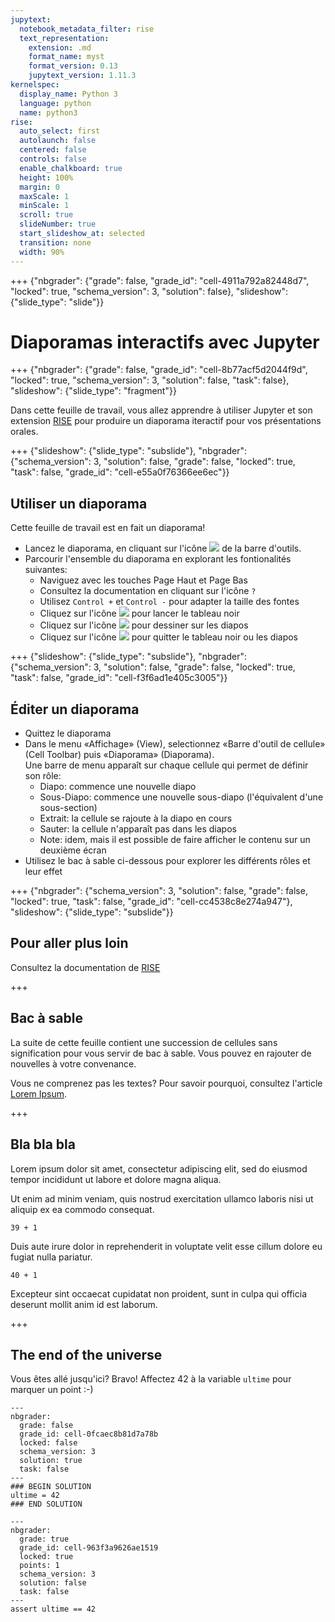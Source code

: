 ```yaml
---
jupytext:
  notebook_metadata_filter: rise
  text_representation:
    extension: .md
    format_name: myst
    format_version: 0.13
    jupytext_version: 1.11.3
kernelspec:
  display_name: Python 3
  language: python
  name: python3
rise:
  auto_select: first
  autolaunch: false
  centered: false
  controls: false
  enable_chalkboard: true
  height: 100%
  margin: 0
  maxScale: 1
  minScale: 1
  scroll: true
  slideNumber: true
  start_slideshow_at: selected
  transition: none
  width: 90%
---
```


+++ {"nbgrader": {"grade": false, "grade_id": "cell-4911a792a82448d7", "locked": true, "schema_version": 3, "solution": false}, "slideshow": {"slide_type": "slide"}}

# Diaporamas interactifs avec Jupyter

+++ {"nbgrader": {"grade": false, "grade_id": "cell-8b77acf5d2044f9d", "locked": true, "schema_version": 3, "solution": false, "task": false}, "slideshow": {"slide_type": "fragment"}}

Dans cette feuille de travail, vous allez apprendre à utiliser Jupyter
et son extension [RISE](https://rise.readthedocs.io/) pour produire un
diaporama iteractif pour vos présentations orales.

+++ {"slideshow": {"slide_type": "subslide"}, "nbgrader": {"schema_version": 3, "solution": false, "grade": false, "locked": true, "task": false, "grade_id": "cell-e55a0f76366ee6ec"}}

## Utiliser un diaporama

Cette feuille de travail est en fait un diaporama!

- Lancez le diaporama, en cliquant sur l'icône <img src="rise-lancer.png" style='display:inline'>  de la barre d'outils.
- Parcourir l'ensemble du diaporama en explorant les fontionalités suivantes:
  - Naviguez avec les touches Page Haut et Page Bas
  - Consultez la documentation en cliquant sur l'icône `?`
  - Utilisez `Control +` et `Control -` pour adapter la taille des fontes
  - Cliquez sur l'icône <img src="rise-tableau-noir.png" style='display:inline'> pour lancer le tableau noir
  - Cliquez sur l'icône <img src="rise-tableau-noir.png" style='display:inline'> pour dessiner sur les diapos 
  - Cliquez sur l'icône <img src="rise-quitter.png" style='display:inline'> pour quitter le tableau noir ou les diapos

+++ {"slideshow": {"slide_type": "subslide"}, "nbgrader": {"schema_version": 3, "solution": false, "grade": false, "locked": true, "task": false, "grade_id": "cell-f3f6ad1e405c3005"}}

## Éditer un diaporama
- Quittez le diaporama
- Dans le menu «Affichage» (View), selectionnez «Barre d'outil de cellule» (Cell Toolbar) puis «Diaporama» (Diaporama).  
  Une barre de menu apparaît sur chaque cellule qui permet de définir son rôle:
  - Diapo: commence une nouvelle diapo
  - Sous-Diapo: commence une nouvelle sous-diapo (l'équivalent d'une sous-section)
  - Extrait: la cellule se rajoute à la diapo en cours
  - Sauter: la cellule n'apparaît pas dans les diapos
  - Note: idem, mais il est possible de faire afficher le contenu sur un deuxième écran
- Utilisez le bac à sable ci-dessous pour explorer les différents rôles et leur effet

+++ {"nbgrader": {"schema_version": 3, "solution": false, "grade": false, "locked": true, "task": false, "grade_id": "cell-cc4538c8e274a947"}, "slideshow": {"slide_type": "subslide"}}

## Pour aller plus loin
Consultez la documentation de [RISE](https://rise.readthedocs.io/)

+++

## Bac à sable
La suite de cette feuille contient une succession de cellules sans signification pour vous
servir de bac à sable. Vous pouvez en rajouter de nouvelles à votre convenance. 

Vous ne comprenez pas les textes? Pour savoir pourquoi, consultez
l'article [Lorem Ipsum](https://fr.wikipedia.org/wiki/Lorem_ipsum).

+++

## Bla bla bla
Lorem ipsum dolor sit amet, consectetur adipiscing elit, sed do eiusmod tempor incididunt ut labore et dolore magna aliqua.

Ut enim ad minim veniam, quis nostrud exercitation ullamco laboris nisi ut aliquip ex ea commodo consequat.

```{code-cell} ipython3
39 + 1
```

Duis aute irure dolor in reprehenderit in voluptate velit esse cillum dolore eu fugiat nulla pariatur.

```{code-cell} ipython3
40 + 1
```

Excepteur sint occaecat cupidatat non proident, sunt in culpa qui officia deserunt mollit anim id est laborum.

+++

## The end of the universe

Vous êtes allé jusqu'ici? Bravo! Affectez 42 à la variable `ultime` pour marquer un point :-)

```{code-cell} ipython3
---
nbgrader:
  grade: false
  grade_id: cell-0fcaec8b81d7a78b
  locked: false
  schema_version: 3
  solution: true
  task: false
---
### BEGIN SOLUTION
ultime = 42
### END SOLUTION
```

```{code-cell} ipython3
---
nbgrader:
  grade: true
  grade_id: cell-963f3a9626ae1519
  locked: true
  points: 1
  schema_version: 3
  solution: false
  task: false
---
assert ultime == 42
```
